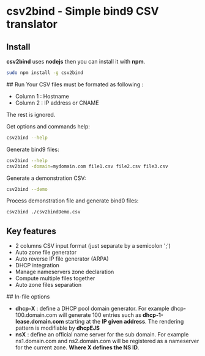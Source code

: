 # csv2bind - Simple bind9 CSV translator

## Install 
**csv2bind** uses **nodejs** then you can install it with **npm**.

```bash
sudo npm install -g csv2bind
```

## Run
Your CSV files must be formated as following :
* Column 1 : Hostname
* Column 2 : IP address or CNAME

The rest is ignored.

Get options and commands help:
```sh
csv2bind --help
```

Generate bind9 files:
```sh
csv2bind --help
csv2bind -domain=mydomain.com file1.csv file2.csv file3.csv
```

Generate a demonstration CSV:
```sh
csv2bind --demo
```

Process demonstration file and generate bind0 files:
```sh
csv2bind ./csv2bindDemo.csv
```

## Key features
* 2 columns CSV input format (just separate by a semicolon ';')
* Auto zone file generator
* Auto reverse IP file generator (ARPA)
* DHCP integration
* Manage nameservers zone declaration
* Compute multiple files together
* Auto zone files separation

## In-file options
* **dhcp-X** : define a DHCP pool domain generator. For example dhcp-100.domain.com will generate 100 entries such as **dhcp-1-lease.domain.com** starting at the __IP given address__. The rendering pattern is modifiable by **dhcpEJS**
* **nsX** : define an official name server for the sub domain. For example ns1.domain.com and ns2.domain.com will be registered as a nameserver for the current zone. __Where X defines the NS ID__.
